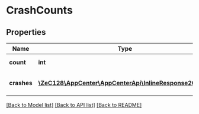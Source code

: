 # CrashCounts

## Properties
Name | Type | Description | Notes
------------ | ------------- | ------------- | -------------
**count** | **int** | Total crash count. | [optional] 
**crashes** | [**\ZeC128\AppCenter\AppCenterApi\InlineResponse20081[]**](InlineResponse20081.md) | The total crash count for day. | [optional] 

[[Back to Model list]](../README.md#documentation-for-models) [[Back to API list]](../README.md#documentation-for-api-endpoints) [[Back to README]](../README.md)


